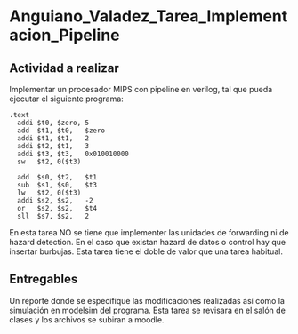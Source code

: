 # Anguiano_Valadez_Tarea_Implementacion_Pipeline

## Actividad a realizar
Implementar un procesador MIPS con pipeline en verilog, tal que pueda ejecutar el siguiente programa:
```
.text
  addi $t0, $zero, 5
  add  $t1, $t0,   $zero
  addi $t1, $t1,   2
  addi $t2, $t1,   3
  addi $t3, $t3,   0x010010000
  sw   $t2, 0($t3)
  
  add  $s0, $t2,   $t1
  sub  $s1, $s0,   $t3
  lw   $t2, 0($t3)
  addi $s2, $s2,   -2
  or   $s2, $s2,   $t4
  sll  $s7, $s2,   2
```

En esta tarea NO se tiene que implementer las unidades de forwarding ni de hazard detection. En el caso que existan hazard de datos o control hay que insertar burbujas. Esta tarea tiene el doble de valor que una tarea habitual.

## Entregables
Un reporte donde se especifique las modificaciones realizadas así como la simulación en modelsim del programa. Esta tarea se revisara en el salón de clases y los archivos se subiran a moodle.

